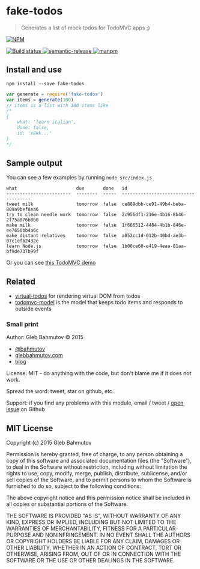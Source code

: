# fake-todos
> Generates a list of mock todos for TodoMVC apps ;)

[![NPM][fake-todos-icon] ][fake-todos-url]

[![Build status][fake-todos-ci-image] ][fake-todos-ci-url]
[![semantic-release][semantic-image] ][semantic-url]
[![manpm](https://img.shields.io/badge/manpm-%E2%9C%93-3399ff.svg)](https://github.com/bahmutov/manpm)

## Install and use

`npm install --save fake-todos`

```js
var generate = require('fake-todos')
var items = generate(100)
// items is a list with 100 items like
/*
{
    what: 'learn italian',
    done: false,
    id: 'x8kk...'
}
*/
```

## Sample output

You can see a few examples by running `node src/index.js`

```
what                      due       done   id                                  
------------------------  --------  -----  ------------------------------------
tweet milk                tomorrow  false  ce889dbb-ce91-49b4-beba-809a9bef8ea6
try to clean needle work  tomorrow  false  2c956df1-216e-4b16-8b46-2f75a876b0b0
make milk                 tomorrow  false  1f666512-4484-4b1b-846e-ee7650bb4a6c
make distant relatives    tomorrow  false  a052cc1d-012b-40bd-ae3b-07c1efb2432e
learn Node.js             tomorrow  false  1b00ce60-e419-4eaa-81aa-bf9de737b99f
```

Or you can see [this TodoMVC demo](http://glebbahmutov.com/hydrate-vdom-todo/)

## Related

* [virtual-todos](https://github.com/bahmutov/virtual-todos) for rendering virtual DOM from todos
* [todomvc-model](https://github.com/bahmutov/todomvc-model) is the model that keeps
  todo items and responds to outside events

### Small print

Author: Gleb Bahmutov &copy; 2015

* [@bahmutov](https://twitter.com/bahmutov)
* [glebbahmutov.com](http://glebbahmutov.com)
* [blog](http://glebbahmutov.com/blog/)

License: MIT - do anything with the code, but don't blame me if it does not work.

Spread the word: tweet, star on github, etc.

Support: if you find any problems with this module, email / tweet /
[open issue](https://github.com/bahmutov/fake-todos/issues) on Github

## MIT License

Copyright (c) 2015 Gleb Bahmutov

Permission is hereby granted, free of charge, to any person
obtaining a copy of this software and associated documentation
files (the "Software"), to deal in the Software without
restriction, including without limitation the rights to use,
copy, modify, merge, publish, distribute, sublicense, and/or sell
copies of the Software, and to permit persons to whom the
Software is furnished to do so, subject to the following
conditions:

The above copyright notice and this permission notice shall be
included in all copies or substantial portions of the Software.

THE SOFTWARE IS PROVIDED "AS IS", WITHOUT WARRANTY OF ANY KIND,
EXPRESS OR IMPLIED, INCLUDING BUT NOT LIMITED TO THE WARRANTIES
OF MERCHANTABILITY, FITNESS FOR A PARTICULAR PURPOSE AND
NONINFRINGEMENT. IN NO EVENT SHALL THE AUTHORS OR COPYRIGHT
HOLDERS BE LIABLE FOR ANY CLAIM, DAMAGES OR OTHER LIABILITY,
WHETHER IN AN ACTION OF CONTRACT, TORT OR OTHERWISE, ARISING
FROM, OUT OF OR IN CONNECTION WITH THE SOFTWARE OR THE USE OR
OTHER DEALINGS IN THE SOFTWARE.

[fake-todos-icon]: https://nodei.co/npm/fake-todos.png?downloads=true
[fake-todos-url]: https://npmjs.org/package/fake-todos
[fake-todos-ci-image]: https://travis-ci.org/bahmutov/fake-todos.png?branch=master
[fake-todos-ci-url]: https://travis-ci.org/bahmutov/fake-todos
[semantic-image]: https://img.shields.io/badge/%20%20%F0%9F%93%A6%F0%9F%9A%80-semantic--release-e10079.svg
[semantic-url]: https://github.com/semantic-release/semantic-release
